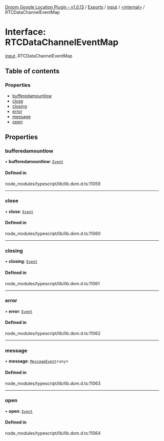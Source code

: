 [Droom Google Location Plugin - v1.0.13](../README.md) / [Exports](../modules.md) / [input](../modules/input.md) / [<internal\>](../modules/input._internal_.md) / RTCDataChannelEventMap

# Interface: RTCDataChannelEventMap

[input](../modules/input.md).[<internal>](../modules/input._internal_.md).RTCDataChannelEventMap

## Table of contents

### Properties

- [bufferedamountlow](input._internal_.RTCDataChannelEventMap.md#bufferedamountlow)
- [close](input._internal_.RTCDataChannelEventMap.md#close)
- [closing](input._internal_.RTCDataChannelEventMap.md#closing)
- [error](input._internal_.RTCDataChannelEventMap.md#error)
- [message](input._internal_.RTCDataChannelEventMap.md#message)
- [open](input._internal_.RTCDataChannelEventMap.md#open)

## Properties

### bufferedamountlow

• **bufferedamountlow**: [`Event`](../modules/input._internal_.md#event)

#### Defined in

node_modules/typescript/lib/lib.dom.d.ts:11059

___

### close

• **close**: [`Event`](../modules/input._internal_.md#event)

#### Defined in

node_modules/typescript/lib/lib.dom.d.ts:11060

___

### closing

• **closing**: [`Event`](../modules/input._internal_.md#event)

#### Defined in

node_modules/typescript/lib/lib.dom.d.ts:11061

___

### error

• **error**: [`Event`](../modules/input._internal_.md#event)

#### Defined in

node_modules/typescript/lib/lib.dom.d.ts:11062

___

### message

• **message**: [`MessageEvent`](../modules/input._internal_.md#messageevent)<`any`\>

#### Defined in

node_modules/typescript/lib/lib.dom.d.ts:11063

___

### open

• **open**: [`Event`](../modules/input._internal_.md#event)

#### Defined in

node_modules/typescript/lib/lib.dom.d.ts:11064
